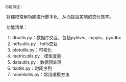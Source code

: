	功能描述：

​	将建模常用功能进行脚本化，从而提高实施的交付效率。



​	功能清单：

1. dbutils.py：数据库交互，包括pyhive、impyla、pyodbc
2. hdfsutils.py：hdfs交互
3. plotutils.py：可视化
4. metricutils.py：模型度量
5. datautils.py：数据预处理
6. tsutils.py：时间序列
7. modelutils.py：常用建模方法